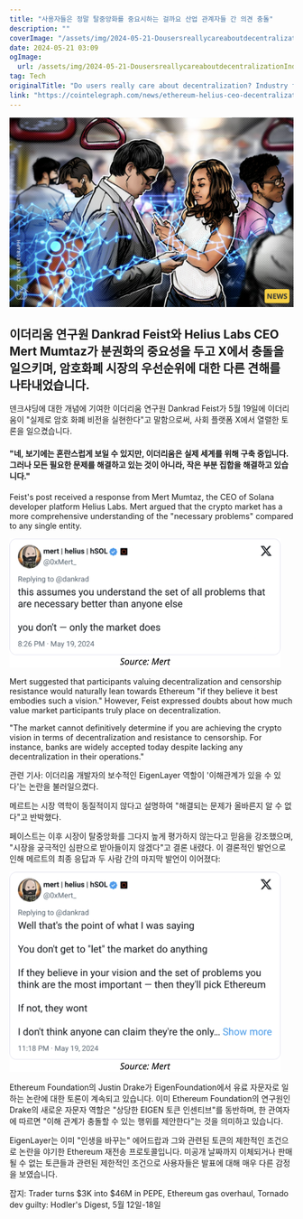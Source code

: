 ```yaml
---
title: "사용자들은 정말 탈중앙화를 중요시하는 걸까요 산업 관계자들 간 의견 충돌"
description: ""
coverImage: "/assets/img/2024-05-21-DousersreallycareaboutdecentralizationIndustryfiguresclash_thumbnail.png"
date: 2024-05-21 03:09
ogImage: 
  url: /assets/img/2024-05-21-DousersreallycareaboutdecentralizationIndustryfiguresclash_thumbnail.png
tag: Tech
originalTitle: "Do users really care about decentralization? Industry figures clash"
link: "https://cointelegraph.com/news/ethereum-helius-ceo-decentralization-debate"
---
```



![이미지](/assets/img/2024-05-21-DousersreallycareaboutdecentralizationIndustryfiguresclash_thumbnail.png)

## 이더리움 연구원 Dankrad Feist와 Helius Labs CEO Mert Mumtaz가 분권화의 중요성을 두고 X에서 충돌을 일으키며, 암호화폐 시장의 우선순위에 대한 다른 견해를 나타내었습니다.

덴크샤딩에 대한 개념에 기여한 이더리움 연구원 Dankrad Feist가 5월 19일에 이더리움이 "실제로 암호 화폐 비전을 실현한다"고 말함으로써, 사회 플랫폼 X에서 열렬한 토론을 일으켰습니다.

#### "네, 보기에는 혼란스럽게 보일 수 있지만, 이더리움은 실제 세계를 위해 구축 중입니다. 그러나 모든 필요한 문제를 해결하고 있는 것이 아니라, 작은 부분 집합을 해결하고 있습니다."

<div class="content-ad"></div>

Feist's post received a response from Mert Mumtaz, the CEO of Solana developer platform Helius Labs. Mert argued that the crypto market has a more comprehensive understanding of the "necessary problems" compared to any single entity.

![Image](/assets/img/2024-05-21-DousersreallycareaboutdecentralizationIndustryfiguresclash_0.png)

Mert suggested that participants valuing decentralization and censorship resistance would naturally lean towards Ethereum "if they believe it best embodies such a vision." However, Feist expressed doubts about how much value market participants truly place on decentralization.

"The market cannot definitively determine if you are achieving the crypto vision in terms of decentralization and resistance to censorship. For instance, banks are widely accepted today despite lacking any decentralization in their operations."

<div class="content-ad"></div>

관련 기사: 이더리움 개발자의 보수적인 EigenLayer 역할이 '이해관계가 있을 수 있다'는 논란을 불러일으켰다.

메르트는 시장 역학이 동질적이지 않다고 설명하여 "해결되는 문제가 올바른지 알 수 없다"고 반박했다.

페이스트는 이후 시장이 탈중앙화를 그다지 높게 평가하지 않는다고 믿음을 강조했으며, "시장을 궁극적인 심판으로 받아들이지 않겠다"고 결론 내렸다. 이 결론적인 발언으로 인해 메르트의 최종 응답과 두 사람 간의 마지막 발언이 이어졌다:

![이미지](/assets/img/2024-05-21-DousersreallycareaboutdecentralizationIndustryfiguresclash_1.png)

<div class="content-ad"></div>

Ethereum Foundation의 Justin Drake가 EigenFoundation에서 유료 자문자로 일하는 논란에 대한 토론이 계속되고 있습니다. 이미 Ethereum Foundation의 연구원인 Drake의 새로운 자문자 역할은 "상당한 EIGEN 토큰 인센티브"를 동반하며, 한 관여자에 따르면 "이해 관계가 충돌할 수 있는 행위를 제안한다"는 것을 의미하고 있습니다.

EigenLayer는 이미 "인생을 바꾸는" 에어드랍과 그와 관련된 토큰의 제한적인 조건으로 논란을 야기한 Ethereum 재전송 프로토콜입니다. 미공개 날짜까지 이체되거나 판매될 수 없는 토큰들과 관련된 제한적인 조건으로 사용자들은 발표에 대해 매우 다른 감정을 보였습니다.

잡지: Trader turns $3K into $46M in PEPE, Ethereum gas overhaul, Tornado dev guilty: Hodler's Digest, 5월 12일-18일